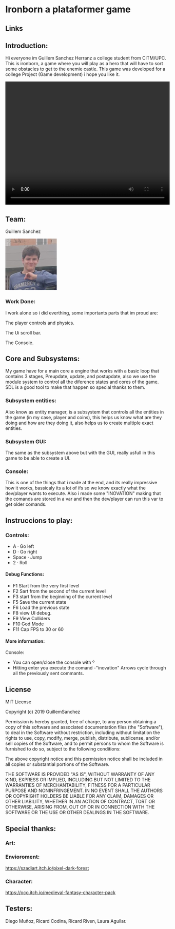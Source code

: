 # Ironborn a plataformer game

## Links

## Introduction:

Hi everyone im Guillem Sanchez Herranz a college student from CITM/UPC. 
This is ironborn, a game where you will play as a hero that will have to sort some obstacles to get to the enemie castle.
This game was developed for a college Project (Game development) i hope you like it.

<video src="video/Dev_final.mp4.mp4" width="512" height="384" controls preload></video>


## Team:

Guillem Sanchez

<img src="https://github.com/GuillemSanchez/IronBorn/blob/master/docs/photo/Guillem.jpg?raw=true">




### Work Done:

I work alone so i did everthing, some importants parts that im proud are:

The player controls and physics.

The Ui scroll bar.

The Console.



## Core and Subsystems:

My game have for a main core a engine that works with a basic loop that contains 3 stages, Preupdate, update, and postupdate,
also we use the module system to control all the diference states and cores of the game. SDL is a good tool to make that happen so special thanks to them.

### Subsystem entities:

Also know as entity manager, is a subsystem that controls all the entities in the game (in my case, player and coins), this helps us
know what are they doing and how are they doing it, also helps us to create multiple exact entities.

### Subsystem GUI:

The same as the subsystem above but with the GUI, really usfull in this game to be able to create a UI.

### Console:

This is one of the things that i made at the end, and its really impressive how it works, bassicaly its a lot of ifs so we know exactly
what the dev/player wants to execute. Also i made some "INOVATION" making that the comands are stored in a var and then the dev/player
can run this var to get older comands.


## Instruccions to play:


### Controls:

- A · Go left
- D · Go right
- Space · Jump
- 2 · Roll


#### Debug Functions:

- F1 Start from the very first level
- F2 Sart from the second of the current level
- F3 start from the beginning of the current level
- F5 Save the current state
- F6 Load the previous state
- F8 view UI debug.
- F9 View Colliders
- F10 God Mode
- F11 Cap FPS to 30 or 60

#### More information:

Console:

- You can open/close the console with º
- Hitting enter you execute the comand
-"inovation" Arrows cycle through all the previously sent commants.



## License

MIT License

Copyright (c) 2019 GuillemSanchez

Permission is hereby granted, free of charge, to any person obtaining a copy
of this software and associated documentation files (the "Software"), to deal
in the Software without restriction, including without limitation the rights
to use, copy, modify, merge, publish, distribute, sublicense, and/or sell
copies of the Software, and to permit persons to whom the Software is
furnished to do so, subject to the following conditions:

The above copyright notice and this permission notice shall be included in all
copies or substantial portions of the Software.

THE SOFTWARE IS PROVIDED "AS IS", WITHOUT WARRANTY OF ANY KIND, EXPRESS OR
IMPLIED, INCLUDING BUT NOT LIMITED TO THE WARRANTIES OF MERCHANTABILITY,
FITNESS FOR A PARTICULAR PURPOSE AND NONINFRINGEMENT. IN NO EVENT SHALL THE
AUTHORS OR COPYRIGHT HOLDERS BE LIABLE FOR ANY CLAIM, DAMAGES OR OTHER
LIABILITY, WHETHER IN AN ACTION OF CONTRACT, TORT OR OTHERWISE, ARISING FROM,
OUT OF OR IN CONNECTION WITH THE SOFTWARE OR THE USE OR OTHER DEALINGS IN THE
SOFTWARE.

## Special thanks:

### Art:

### Envioroment:

https://szadiart.itch.io/pixel-dark-forest

### Character:

https://oco.itch.io/medieval-fantasy-character-pack

## Testers:

Diego Muñoz, Ricard Codina, Ricard Riven, Laura Aguilar.





